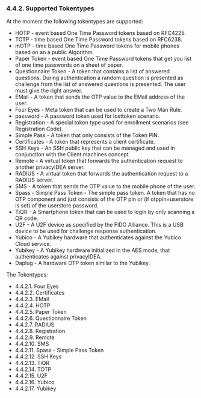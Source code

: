 ### 4.4.2. Supported Tokentypes

At the moment the following tokentypes are supported:

* HOTP - event based One Time Password tokens based on RFC4225.
* TOTP - time based One Time Password tokens based on RFC6238.
* mOTP - time based One Time Password tokens for mobile phones based on an a public Algorithm.
* Paper Token - event based One Time Password tokens that get you list of one time passwords on a sheet of paper.
* Questionnaire Token - A token that contains a list of answered questions. During authentication a random question is presented as challenge from the list of answered questions is presented. The user must give the right answer.
* EMail - A token that sends the OTP value to the EMail address of the user.
* Four Eyes - Meta token that can be used to create a Two Man Rule.
* password - A password token used for losttoken scenario.
* Registration - A special token type used for enrollment scenarios (see Registration Code).
* Simple Pass - A token that only consists of the Token PIN.
* Certificates - A token that represents a client certificate.
* SSH Keys - An SSH public key that can be managed and used in conjunction with the Client machines concept.
* Remote - A virtual token that forwards the authentication request to another privacyIDEA server.
* RADIUS - A virtual token that forwards the authentication request to a RADIUS server.
* SMS - A token that sends the OTP value to the mobile phone of the user.
* Spass - Simple Pass Token - The simple pass token. A token that has no OTP component and just consists of the OTP pin or (if otppin=userstore is set) of the userstore password.
* TiQR - A Smartphone token that can be used to login by only scanning a QR code.
* U2F - A U2F device as specified by the FIDO Alliance. This is a USB device to be used for challenge response authentication.
* Yubico - A Yubikey hardware that authenticates against the Yubico Cloud service.
* Yubikey - A Yubikey hardware initialized in the AES mode, that authenticates against privacyIDEA.
* Daplug - A hardware OTP token similar to the Yubikey.

The Tokentypes:

* 4.4.2.1. Four Eyes
* 4.4.2.2. Certificates
* 4.4.2.3. EMail
* 4.4.2.4. HOTP
* 4.4.2.5. Paper Token
* 4.4.2.6. Questionnaire Token
* 4.4.2.7. RADIUS
* 4.4.2.8. Registration
* 4.4.2.9. Remote
* 4.4.2.10. SMS
* 4.4.2.11. Spass - Simple Pass Token
* 4.4.2.12. SSH Keys
* 4.4.2.13. TiQR
* 4.4.2.14. TOTP
* 4.4.2.15. U2F
* 4.4.2.16. Yubico
* 4.4.2.17. Yubikey